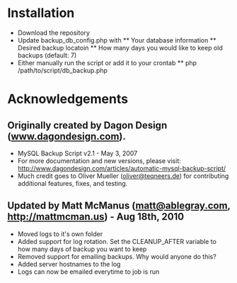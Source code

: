 # Installation

* Download the repository
* Update backup_db_config.php with 
** Your database information
** Desired backup locatoin
** How many days you would like to keep old backups (default: 7)
* Either manually run the script or add it to your crontab
** php /path/to/script/db_backup.php

# Acknowledgements  

## Originally created by Dagon Design (www.dagondesign.com).

* MySQL Backup Script v2.1 - May 3, 2007
* For more documentation and new versions, please visit: http://www.dagondesign.com/articles/automatic-mysql-backup-script/
* Much credit goes to Oliver Mueller (oliver@teqneers.de) for contributing additional features, fixes, and testing.

## Updated by Matt McManus (matt@ablegray.com, http://mattmcman.us) - Aug 18th, 2010

* Moved logs to it's own folder
* Added support for log rotation. Set the CLEANUP_AFTER variable to how many days of backup you want to keep
* Removed support for emailing backups. Why would anyone do this?
* Added server hostnames to the log
* Logs can now be emailed everytime to job is run
